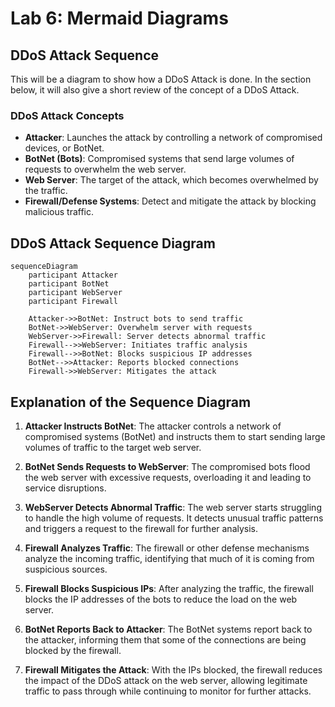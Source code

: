 # Lab 6: Mermaid Diagrams

## DDoS Attack Sequence

This will be a diagram to show how a DDoS Attack is done. In the section below, it will also give a short review of the concept of a DDoS Attack.

### DDoS Attack Concepts

* **Attacker**: Launches the attack by controlling a network of compromised devices, or BotNet.
* **BotNet (Bots)**: Compromised systems that send large volumes of requests to overwhelm the web server.
* **Web Server**: The target of the attack, which becomes overwhelmed by the traffic.
* **Firewall/Defense Systems**: Detect and mitigate the attack by blocking malicious traffic.

## DDoS Attack Sequence Diagram

```mermaid
sequenceDiagram
    participant Attacker
    participant BotNet
    participant WebServer
    participant Firewall

    Attacker->>BotNet: Instruct bots to send traffic
    BotNet->>WebServer: Overwhelm server with requests
    WebServer->>Firewall: Server detects abnormal traffic
    Firewall-->>WebServer: Initiates traffic analysis
    Firewall-->>BotNet: Blocks suspicious IP addresses
    BotNet-->>Attacker: Reports blocked connections
    Firewall->>WebServer: Mitigates the attack
```
  ## Explanation of the Sequence Diagram

1. **Attacker Instructs BotNet**: The attacker controls a network of compromised systems (BotNet) and instructs them to start sending large volumes of traffic to the target web server.
   
2. **BotNet Sends Requests to WebServer**: The compromised bots flood the web server with excessive requests, overloading it and leading to service disruptions.

3. **WebServer Detects Abnormal Traffic**: The web server starts struggling to handle the high volume of requests. It detects unusual traffic patterns and triggers a request to the firewall for further analysis.

4. **Firewall Analyzes Traffic**: The firewall or other defense mechanisms analyze the incoming traffic, identifying that much of it is coming from suspicious sources.

5. **Firewall Blocks Suspicious IPs**: After analyzing the traffic, the firewall blocks the IP addresses of the bots to reduce the load on the web server.

6. **BotNet Reports Back to Attacker**: The BotNet systems report back to the attacker, informing them that some of the connections are being blocked by the firewall.

7. **Firewall Mitigates the Attack**: With the IPs blocked, the firewall reduces the impact of the DDoS attack on the web server, allowing legitimate traffic to pass through while continuing to monitor for further attacks.
